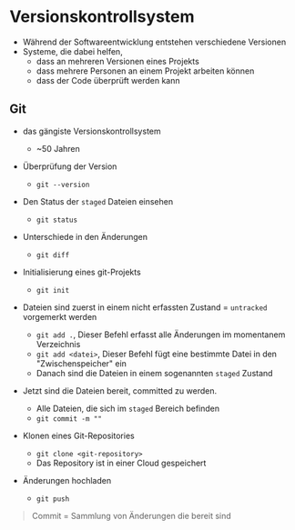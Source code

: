# Versionskontrollsystem

- Während der Softwareentwicklung entstehen verschiedene Versionen
- Systeme, die dabei helfen,
  - dass an mehreren Versionen eines Projekts
  - dass mehrere Personen an einem Projekt arbeiten können
  - dass der Code überprüft werden kann

## Git

- das gängiste Versionskontrollsystem
  - ~50 Jahren

- Überprüfung der Version
  - `git --version`
- Den Status der `staged` Dateien einsehen
  - `git status`
- Unterschiede in den Änderungen
  - `git diff`
- Initialisierung eines git-Projekts
  - `git init`
- Dateien sind zuerst in einem nicht erfassten Zustand = `untracked` vorgemerkt werden
  - `git add .`, Dieser Befehl erfasst alle Änderungen im momentanem Verzeichnis
  - `git add <datei>`, Dieser Befehl fügt eine bestimmte Datei in den "Zwischenspeicher" ein
  - Danach sind die Dateien in einem sogenannten `staged` Zustand
- Jetzt sind die Dateien bereit, committed zu werden.
  - Alle Dateien, die sich im `staged` Bereich befinden
  - `git commit -m ""`
- Klonen eines Git-Repositories
  - `git clone <git-repository>`
  - Das Repository ist in einer Cloud gespeichert
- Änderungen hochladen
  - `git push`

> Commit = Sammlung von Änderungen die bereit sind
